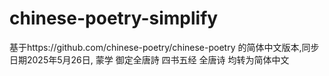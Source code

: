 # chinese-poetry-simplify
基于https://github.com/chinese-poetry/chinese-poetry 的简体中文版本,同步日期2025年5月26日, 蒙学  御定全唐詩  四书五经  全唐诗  均转为简体中文
